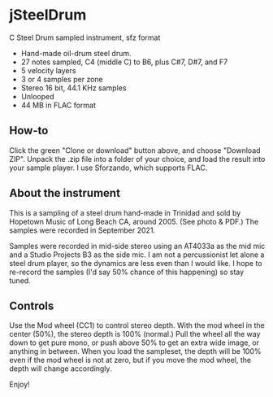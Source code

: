 # jSteelDrum
 C Steel Drum sampled instrument, sfz format

- Hand-made oil-drum steel drum.
- 27 notes sampled, C4 (middle C) to B6, plus C#7, D#7, and F7
- 5 velocity layers
- 3 or 4 samples per zone
- Stereo 16 bit, 44.1 KHz samples
- Unlooped
- 44 MB in FLAC format

## How-to

Click the green "Clone or download" button above, and choose "Download ZIP". Unpack the .zip
file into a folder of your choice, and load the result into your sample player.  I use Sforzando,
which supports FLAC.

## About the instrument

This is a sampling of a steel drum hand-made in Trinidad and sold by Hopetown Music of Long
Beach CA, around 2005.  (See photo & PDF.)  The samples were recorded in September 2021.

Samples were recorded in mid-side stereo using an AT4033a as the mid mic and a Studio Projects
B3 as the side mic.  I am not a percussionist let alone a steel drum player, so
the dynamics are less even than I would like.  I hope to re-record the samples (I'd say
50% chance of this happening) so stay tuned.

## Controls

Use the Mod wheel (CC1) to control stereo depth.  With the mod wheel in the center (50%),
the stereo depth is 100% (normal.)  Pull the wheel all the way down to get pure mono, or push above
50% to get an extra wide image, or anything in between.  When you load the sampleset,
the depth will be 100% even if the mod wheel is not at zero, but if you move the mod
wheel, the depth will change accordingly.

Enjoy!
